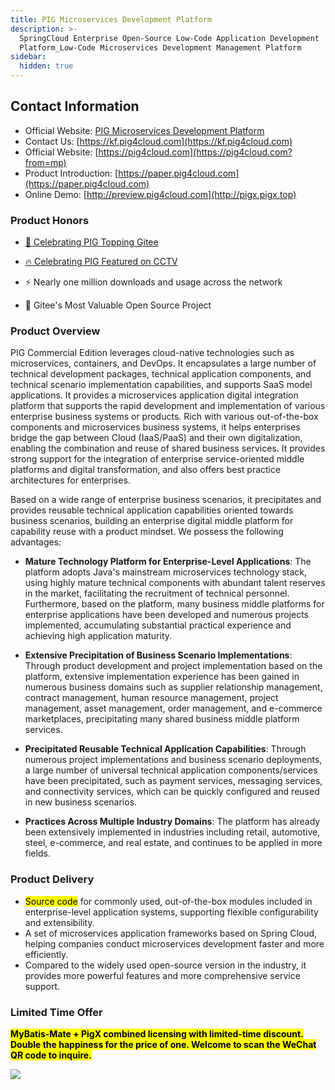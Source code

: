 ```yaml
---
title: PIG Microservices Development Platform
description: >-
  SpringCloud Enterprise Open-Source Low-Code Application Development
  Platform_Low-Code Microservices Development Management Platform
sidebar:
  hidden: true
---
```


## Contact Information

- Official Website: [PIG Microservices Development Platform](https://pig4cloud.com)
- Contact Us: [https://kf.pig4cloud.com](https://kf.pig4cloud.com)
- Official Website: [https://pig4cloud.com](https://pig4cloud.com?from=mp)
- Product Introduction: [https://paper.pig4cloud.com](https://paper.pig4cloud.com)
- Online Demo: [http://preview.pig4cloud.com](http://pigx.pigx.top)

### Product Honors

- [🚀 Celebrating PIG Topping Gitee](https://mp.weixin.qq.com/s?__biz=MjM5MzEwODY4Mw==&mid=2257486353&idx=1&sn=00202c367074415335dc6e59a537b672&chksm=a5e625b59291aca33098d04466a92912e09680f36412fce522c81526f0fd154a30900ef77957&token=1953961492&lang=zh_CN#rd)

- [🔥 Celebrating PIG Featured on CCTV](https://mp.weixin.qq.com/s?__biz=MzI3NDM2OTQxNg==&mid=2247484132&idx=1&sn=b4429366228bc796e8c2bddb8163c1c6&chksm=eb145c03dc63d515e0e776e408b2c83f6a1d6939e9564965d6faffa6777d0e9873b49d770f86&token=1050461211&lang=zh_CN#rd)

- ⚡️️ Nearly one million downloads and usage across the network

- 💎 Gitee's Most Valuable Open Source Project

### Product Overview

PIG Commercial Edition leverages cloud-native technologies such as microservices, containers, and DevOps. It encapsulates a large number of technical development packages, technical application components, and technical scenario implementation capabilities, and supports SaaS model applications. It provides a microservices application digital integration platform that supports the rapid development and implementation of various enterprise business systems or products. Rich with various out-of-the-box components and microservices business systems, it helps enterprises bridge the gap between Cloud (IaaS/PaaS) and their own digitalization, enabling the combination and reuse of shared business services. It provides strong support for the integration of enterprise service-oriented middle platforms and digital transformation, and also offers best practice architectures for enterprises.

Based on a wide range of enterprise business scenarios, it precipitates and provides reusable technical application capabilities oriented towards business scenarios, building an enterprise digital middle platform for capability reuse with a product mindset. We possess the following advantages:

- **Mature Technology Platform for Enterprise-Level Applications**: The platform adopts Java's mainstream microservices technology stack, using highly mature technical components with abundant talent reserves in the market, facilitating the recruitment of technical personnel. Furthermore, based on the platform, many business middle platforms for enterprise applications have been developed and numerous projects implemented, accumulating substantial practical experience and achieving high application maturity.

- **Extensive Precipitation of Business Scenario Implementations**: Through product development and project implementation based on the platform, extensive implementation experience has been gained in numerous business domains such as supplier relationship management, contract management, human resource management, project management, asset management, order management, and e-commerce marketplaces, precipitating many shared business middle platform services.

- **Precipitated Reusable Technical Application Capabilities**: Through numerous project implementations and business scenario deployments, a large number of universal technical application components/services have been precipitated, such as payment services, messaging services, and connectivity services, which can be quickly configured and reused in new business scenarios.

- **Practices Across Multiple Industry Domains**: The platform has already been extensively implemented in industries including retail, automotive, steel, e-commerce, and real estate, and continues to be applied in more fields.

### Product Delivery

- <mark>Source code</mark> for commonly used, out-of-the-box modules included in enterprise-level application systems, supporting flexible configurability and extensibility.
- A set of microservices application frameworks based on Spring Cloud, helping companies conduct microservices development faster and more efficiently.
- Compared to the widely used open-source version in the industry, it provides more powerful features and more comprehensive service support.

### Limited Time Offer

**<mark>MyBatis-Mate + PigX combined licensing with limited-time discount. Double the happiness for the price of one. Welcome to scan the WeChat QR code to inquire.</mark>**

<img align="center" src="https://minio.pigx.top/oss/1647315825.gif"/>
